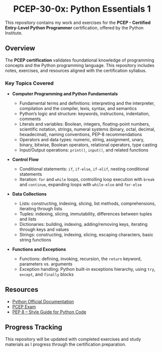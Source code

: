 <h1 align="center"> PCEP-30-0x: Python Essentials 1 </h1>

This repository contains my work and exercises for the **PCEP - Certified Entry-Level Python Programmer** certification, offered by the Python Institute.

## Overview

The **PCEP certification** validates foundational knowledge of programming concepts and the Python programming language. This repository includes notes, exercises, and resources aligned with the certification syllabus.

### Key Topics Covered

- **Computer Programming and Python Fundamentals**
  - Fundamental terms and definitions: interpreting and the interpreter, compilation and the compiler, lexis, syntax, and semantics
  - Python’s logic and structure: keywords, instructions, indentation, comments
  - Literals and variables: Boolean, integers, floating-point numbers, scientific notation, strings, numeral systems (binary, octal, decimal, hexadecimal), naming conventions, PEP-8 recommendations
  - Operators and data types: numeric, string, assignment, unary, binary, bitwise, Boolean operators, relational operators, type casting
  - Input/Output operations: `print()`, `input()`, and related functions

- **Control Flow**
  - Conditional statements: `if`, `if-else`, `if-elif`, nesting conditional statements
  - Iteration: `for` and `while` loops, controlling loop execution with `break` and `continue`, expanding loops with `while-else` and `for-else`

- **Data Collections**
  - Lists: constructing, indexing, slicing, list methods, comprehensions, iterating through lists
  - Tuples: indexing, slicing, immutability, differences between tuples and lists
  - Dictionaries: building, indexing, adding/removing keys, iterating through keys and values
  - Strings: constructing, indexing, slicing, escaping characters, basic string functions

- **Functions and Exceptions**
  - Functions: defining, invoking, recursion, the `return` keyword, parameters vs. arguments
  - Exception handling: Python built-in exceptions hierarchy, using `try`, `except`, and `finally` blocks

## Resources

- [Python Official Documentation](https://docs.python.org/3/)
- [PCEP Exam](https://pythoninstitute.org/pcep)
- [PEP 8 – Style Guide for Python Code](https://www.python.org/dev/peps/pep-0008/)

## Progress Tracking

This repository will be updated with completed exercises and study materials as I progress through the certification preparation.
